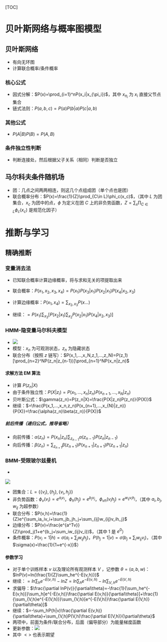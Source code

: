 [TOC]

# 贝叶斯网络与概率图模型

## 贝叶斯网络

* 有向无环图
* 计算联合概率/条件概率

### 核心公式

* 因式分解：$P(x)=\prod_{i=1}^nP(x_i|x_{\pi_i})$，其中 $x_{\pi_i}$ 为 $x_i$ 直接父节点集合
* 链式法则：$P(a,b,c)=P(a)P(b|a)P(c|a,b)$

### 其他公式

* $P(A|B)P(B)=P(A,B)$

### 条件独立性判断

* 判断连接处，然后根据父子关系（相同）判断是否独立

## 马尔科夫条件随机场

* 团：几点之间两两相连，则这几个点组成团（单个点也是团）
* 联合概率分布：$P(x)=\frac{1}{Z}\prod_{C\in L}\phi_c(x_c)$，（其中 $L$ 为团集合，$x_c$ 为团中的点，$\phi$ 为定义在团 $C$ 上的非负势函数，$Z=\sum_x \prod_{C\in L}\phi_c(x_c)$ 是规范化因子）

# 推断与学习

## 精确推断

### 变量消去法

* 已知联合概率计算边缘概率，将与求和无关的项提取出来

* 联合概率：$P(x_1,x_2,x_3,x_4)=P(x_1)P(x_3|x_1)P(x_2|x_1)P(x_4|x_2,x_3)$
* 计算边缘概率：$P(x_1,x_4)=\sum_{x_2,x_3}P(x...)$
* 继续：$=P(x_1)\sum_{x_3}[P(x_2|x_1)\sum_{x_2}P(x_2|x_1)P(x_4|x_2,x_3)]$

### HMM-隐变量马尔科夫模型

* ![](D:\学习\上课\统计学原理\图片\TIM图片20200427163606.png)
* 模型：$x_n$ 为可观测状态，$z_n$ 为隐藏状态
* 联合分布（按照 $z$ 链写）：$P(x_1,...,x_N,z_1,...,z_N)=P(z_1)[\prod_{n=2}^NP(z_n|z_{n-1})]\prod_{n=1}^NP(x_n|z_n)$

#### 求解方法 EM 算法

* 计算 $P(z_n|X)$
* 由于条件独立性：$P(X|z_i)=P(x_1,...,x_n|z_n)P(x_{n+1},...,x_N|z_n)$
* 贝叶斯公式：$\gamma(z_n)=P(z_n|X)=\frac{P(X|z_n)P(z_n)}{P(X)}$
* 继续：$=\frac{P(x_1,...,x_n,z_n)P(x_{n+1},...,x_{N}|z_n)}{P(X)}=\frac{\alpha(z_n)\beta(z_n)}{P(X)}$

##### 前后传播（递归公式，推导省略）

* 向前传播：$\alpha(z_n)=P(x_n|z_n)\sum_{z_{n-1}}\alpha(z_{n-1})P(z_n|z_{n-1})$
* 向后传播：$\beta(z_n)=\sum_{z_{n+1}}\beta(z_{n+1})P(x_{n+1}|z_{n+1})P(z_{n+1}|z_n)$

### BMM-受限玻尔兹曼机

* 

![](D:\学习\上课\统计学原理\图片\TIM图片20200427165907.png)

* 团集合：$L=\{\{v_i\},\{h_j\},\{v_i,h_j\}\}$
* 非负势函数：$\phi_v(v_i)=e^{a_iv_i}$，$\phi_h(h_j)=e^{b_jv_j}$，$\phi_{vh}(v_ih_j)=e^{w_{ij}v_ih_j}$，（其中 $a_i,b_j,w_{ij}$ 为超参数）
* 联合分布：$P(v,h)=\frac{1}{Z}e^{\sum_ia_iv_i+\sum_jb_jh_j+\sum_{ij}w_{ij}v_ih_j}$
* 边缘分布：$P(v)=\frac{e^{a^Tv}}{Z}\prod_j(1+e^{b_j+\sum_iw_{ij}v_i})$，（其中 $1$ 是 $e^0$）
* 条件概率：$P(v_i=1|h)=\sigma(a_i+\sum_jw_{ij}h_j)$，$P(h_j=1|v)=\sigma(b_j+\sum_iw_{ij}v_i)$，（其中 $\sigma(x)=\frac{1}{1+e^{-x}}$）

#### 参数学习

* 对于单个训练样本 $v$ 以及理论所有观测样本 $V$ ，记参数 $\theta=(a,b,w)$：$lnP(v)=ln(\frac{1}{Z}\sum_he^{-E(v,h)})$
* 继续：$=ln\sum_he^{-E(v,h)}-lnZ=ln\sum_he^{-E(v,h)}-ln\sum_{V,h}e^{-E(V,h)}$
* 求偏导：$\frac{\partial lnP(v)}{\partial\theta}=-\frac{1}{\sum_he^{-E(v,h)}}\sum_h[e^{-E(v,h)}\frac{\partial E(v,h)}{\partial\theta}]+\frac{1}{\sum_{V,h}e^{-E(V,h)}}\sum_{V,h}[e^{-E(V,h)}\frac{\partial E(V,h)}{\partial\theta}]$
* 继续：$=-\sum_hP(h|v)\frac{\partial E(v,h)}{\partial\theta}+\sum_{V,h}P(V,h)\frac{\partial E(V,h)}{\partial\theta}$
* 两项中，前面为条件/联合分布，后面（偏导部分）为能量梯度函数
* 更新参数：![](D:\学习\上课\统计学原理\图片\TIM图片20200427175722.png)
* 其中 $< >$ 也表示期望